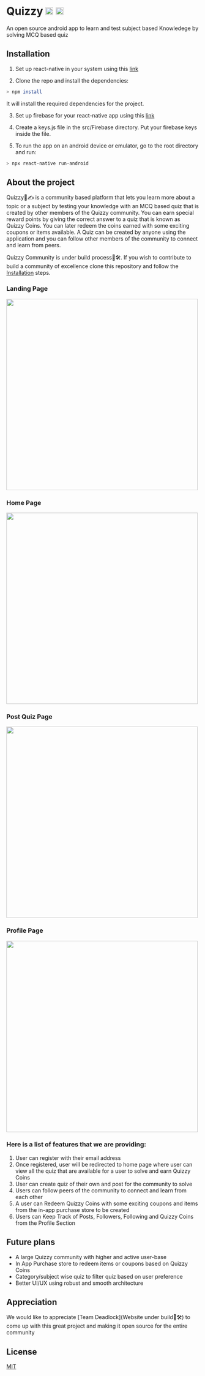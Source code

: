 # Quizzy <img src = "https://user-images.githubusercontent.com/46704901/162890351-a35a2b95-ebb2-4d6d-ba0f-1bc365dacea4.png" width="20"> <img src = "https://user-images.githubusercontent.com/46704901/162890474-43b4d540-0c64-4327-b050-a7f3e1c9ed66.png" width="20">

An open source android app to learn and test subject based Knowledege by solving MCQ based quiz

## Installation

1) Set up react-native in your system using this [link](https://reactnative.dev/docs/environment-setup)

2) Clone the repo and install the dependencies:

```bash
> npm install
```
It will install the required dependencies for the project.

3) Set up firebase for your react-native app using this [link](https://console.firebase.google.com/)

4) Create a keys.js file in the src/Firebase directory. Put your firebase keys inside the file.

5) To run the app on an android device or emulator, go to the root directory and run:

```bash
> npx react-native run-android
```


## About the project

Quizzy🧠✍ is a community based platform that lets you learn more about a topic or a subject by testing your knowledge with an MCQ based quiz that is created by other members of the Quizzy community. You can earn special reward points by giving the correct answer to a quiz that is known as Quizzy Coins. You can later redeem the coins earned with some exciting coupons or items available. A Quiz can be created by anyone using the application and you can follow other members of the community to connect and learn from peers. 

Quizzy Community is under build process🔨🛠. If you wish to contribute to build a community of excellence clone this repository and follow the [Installation](https://github.com/dhanmoni/Quizzy-v0.1/blob/main/README.md#installation) steps.

### Landing Page


<img src = "https://user-images.githubusercontent.com/46704901/162894534-b06a4b6a-9610-4b62-90e3-d4d4a04938f8.png" width="500">


### Home Page


<img src = "https://user-images.githubusercontent.com/46704901/162894605-56758186-7a81-4ade-94a8-a96348975b2c.png" width="500">



### Post Quiz Page


<img src = "https://user-images.githubusercontent.com/46704901/162894695-894648ac-a029-4d1c-b40c-24e2343c27c8.png" width="500">

### Profile Page

<img src = "https://user-images.githubusercontent.com/46704901/162923445-4dd3b4ab-ea62-40d4-9ff9-7b3821595ae7.png" width="500">


### Here is a list of features that we are providing:

1. User can register with their email address
2. Once registered, user will be redirected to home page where user can view all the quiz that are available for a user to solve and earn Quizzy Coins
3. User can create quiz of their own and post for the community to solve
4. Users can follow peers of the community to connect and learn from each other
5. A user can Redeem Quizzy Coins with some exciting coupons and items from the in-app purchase store to be created
6. Users can Keep Track of Posts, Followers, Following and Quizzy Coins from the Profile Section

## Future plans

- A large Quizzy community with higher and active user-base
- In App Purchase store to redeem items or coupons based on Quizzy Coins
- Category/subject wise quiz to filter quiz based on user preference
- Better UI/UX using robust and smooth architecture

## Appreciation

We would like to appreciate [Team Deadlock](Website under build🔨🛠) to come up with this great project and making it open source for the entire community

## License

[MIT](https://choosealicense.com/licenses/mit/)
